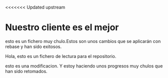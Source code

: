 <<<<<<< Updated upstream
# Nuestro cliente es el mejor
esto es un fichero muy chulo.Estos son unos cambios que se aplicarán con rebase y han sido exitosos.

Hola, esto es un fichero de lectura para el repositorio.

esto es una modificacion. Y estoy haciendo unos progresos muy chulos que han sido retomados.
